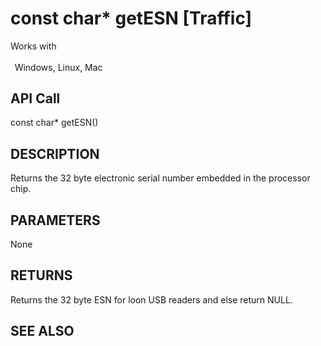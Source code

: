 # const char* getESN [Traffic]

Works with <p class="s1" style="padding-top: 2pt;padding-left: 5pt;text-indent: 0pt;text-align: left;"><a name="bookmark243">&zwnj;</a>Windows, Linux, Mac</p>

## API Call
const char* getESN()
## DESCRIPTION
Returns the 32 byte electronic serial number embedded in the processor chip.

## PARAMETERS
None

## RETURNS
Returns the 32 byte ESN for loon USB readers and else return NULL.

## SEE ALSO

